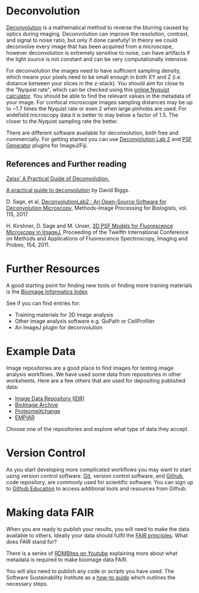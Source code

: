 # Deconvolution

[Deconvolution](https://svi.nl/Deconvolution) is a mathematical method to reverse the blurring caused by optics during imaging. Deconvolution can improve the resolution, contrast, and signal to noise ratio, but only if done carefully! In theory we could deconvolve every image that has been acquired from a microscope, however deconvolution is extremely sensitive to noise, can have artifacts if the light source is not constant and can be very computationally intensive.

For deconvolution the images need to have sufficient sampling density, which means your pixels need to be small enough in both XY and Z (i.e. distance between your slices in the z-stack). You should aim for close to the "Nyquist rate", which can be checked using this [online Nyquist calculator](https://svi.nl/Nyquist-Calculator). You should be able to find the relevant values in the metadata of your image. For confocal microscope images sampling distances may be up to ~1.7 times the Nyquist rate or even 2 when large pinholes are used. For widefield microscopy data it is better to stay below a factor of 1.5. The closer to the Nyquist sampling rate the better.

There are different software available for deconvolution, both free and commercially. For getting started you can use [Deconvolution Lab 2](http://bigwww.epfl.ch/deconvolution/deconvolutionlab2/) and [PSF Generator](http://bigwww.epfl.ch/algorithms/psfgenerator/) plugins for ImageJ/Fiji.

## References and Further reading

[Zeiss' A Practical Guide of Deconvolution.](https://asset-downloads.zeiss.com/catalogs/download/mic/d46800fd-690e-4ea6-b637-10f789e21887/EN_wp_LSM-Plus_Practical-Guide-of-Deconvolution.pdf)

[A practical guide to deconvolution](https://www.cambridge.org/core/journals/microscopy-today/article/practical-guide-to-deconvolution-of-fluorescence-microscope-imagery/27EFEAC4DECAABC516BDF2BD84956734) by David Biggs.

D. Sage, et al, [DeconvolutionLab2 : An Open-Source Software for Deconvolution Microscopy](http://bigwww.epfl.ch/publications/sage1701.pdf), Methods-Image Processing for Biologists, vol. 115, 2017.

H. Kirshner, D. Sage and M. Unser, [3D PSF Models for Fluorescence Microscopy in ImageJ](http://bigwww.epfl.ch/publications/kirshner1103.html), Proceeding of the Twelfth International Conference on Methods and Applications of Fluorescence Spectroscopy, Imaging and Probes, 154, 2011.


# Further Resources

A good starting point for finding new tools or finding more training materials is the [Bioimage Informatics Index](https://biii.eu/)

See if you can find entries for:
- Training materials for 3D image analysis
- Other image analysis software e.g. QuPath or CellProfiler
- An ImageJ plugin for deconvolution

# Example Data

Image repositories are a good place to find images for testing image analysis workflows. We have used some data from repositories in other worksheets. Here are a few others that are used for depositing published data:
- [Image Data Repository (IDR)](https://idr.openmicroscopy.org/)
- [BioImage Archive](https://www.ebi.ac.uk/bioimage-archive/galleries/galleries.html)
- [ProteomeXchange](https://proteomecentral.proteomexchange.org/ui)
- [EMPIAR](https://www.ebi.ac.uk/empiar/)

Choose one of the repositories and explore what type of data they accept.

# Version Control

As you start developing more complicated workflows you may want to start using version control software. [Git](https://git-scm.com/doc), version control software, and [Github](https://github.com/), code repository, are commonly used for scientific software. You can sign up to [Github Education](https://github.com/education) to access additional tools and resources from Github.

# Making data FAIR

When you are ready to publish your results, you will need to make the data available to others. Ideally your data should fulfil the [FAIR principles](https://www.go-fair.org/fair-principles/). What does FAIR stand for? 

There is a series of [RDMBites on Youtube](https://www.youtube.com/playlist?list=PLyCNTVs-UBvuJF7WausQ5q7v7pI1vEpI1) explaining more about what metadata is required to make bioimage data FAIR.

You will also need to publish any code or scripts you have used. The Software Sustainability Institute as a [how-to guide](https://www.software.ac.uk/guide/how-make-your-script-ready-publication) which outlines the necessary steps.
